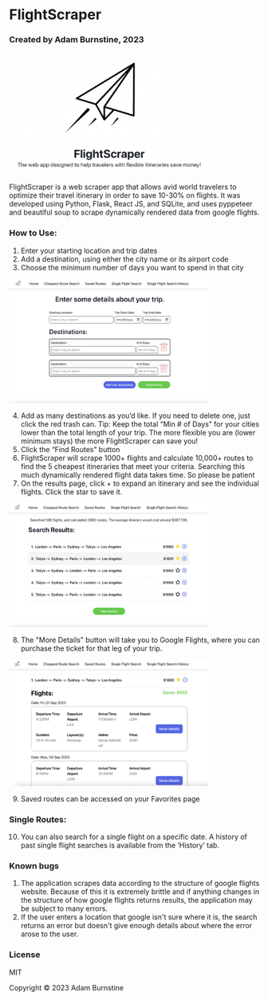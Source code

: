 # FlightScraper
### Created by Adam Burnstine, 2023

<img src="./assets/Flight-Scraper-Home.png" width="400px"/>

FlightScraper is a web scraper app that allows avid world travelers to optimize their travel itinerary in order to save 10-30% on flights. It was developed using Python, Flask, React JS, and SQLite, and uses pyppeteer and beautiful soup to scrape dynamically rendered data from google flights.
 
### How to Use:
1. Enter your starting location and trip dates
2. Add a destination, using either the city name or its airport code
3. Choose the minimum number of days you want to spend in that city

<img src="./assets/Cheapest-Route-Form.png" width="400px" />

4. Add as many destinations as you’d like. If you need to delete one, just click the red trash can.
Tip: Keep the total “Min # of Days” for your cities lower than the total length of your trip. The more flexible you are (lower minimum stays) the more FlightScraper can save you!
5. Click the “Find Routes” button
6. FlightScraper will scrape 1000+ flights and calculate 10,000+ routes to find the 5 cheapest itineraries that meet your criteria. Searching this much dynamically rendered flight data takes time. So please be patient
7. On the results page, click + to expand an itinerary and see the individual flights. Click the star to save it.

<img src="./assets/Cheapest-Route-Results.png" width="400px" />

8. The "More Details" button will take you to Google Flights, where you can purchase the ticket for that leg of your trip.

<img src="./assets/Cheapest-Route-Results-Expanded.png" width="400px" />

9. Saved routes can be accessed on your Favorites page

### Single Routes: 
10. You can also search for a single flight on a specific date. A history of past single flight searches is available from the ‘History’ tab.

### Known bugs

1. The application scrapes data according to the structure of google flights website. Because of this it is extremely brittle and if anything changes in the structure of how google flights returns results, the application may be subject to many errors.
2. If the user enters a location that google isn't sure where it is, the search returns an error but doesn't give enough details about where the error arose to the user.


### License
MIT

Copyright © 2023 Adam Burnstine 